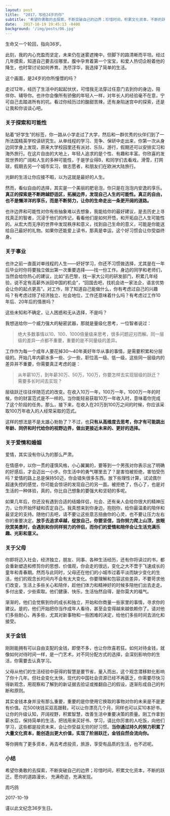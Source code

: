 ```yaml
---
layout: post
title:  "2017，写给24岁的你"
subtitle: "希望你勇敢的去探索，不断突破自己的边界；珍惜时间，积累文化资本，不断的跃迁。愿你的道路漫长， 充满奇迹，充满发现。 "
date:   2017-10-19 19:45:13 -0400
background: '/img/posts/06.jpg'
---
```



生命又一个轮回，指向36岁。

此刻，我的内心充盈而坚定，未来仍在迷雾遮掩中，但脚下的路清晰而平坦。经过几年摸索，知道自己要去往哪里。腹中孕育着第一个宝宝，和爱人热切企盼着他的降生，也时常讨论如何养育。洗尽浮华，我选择了简单的生活。

这个画面，是24岁的你所憧憬的吗？

走过12年，经历了生活中的起起伏伏，可惜我无法穿过任意门去到你的身边，陪伴你、辅导你。也许你会像所有骄傲的年轻人一样，对年长人的经验毫不在意，宁可自己去踏进所有的坑。看过你经历过的酸甜苦辣，还有身陷迷宫中的探索，还是让我和你谈谈心吧。

### 关于探索和可能性

贴着“好学生”的标签，你一路从小学走过了大学，然后和一群优秀的伙伴们到了一所法国精英学校读研究生。从单线程的学习、竞争、保研中走出来，你第一次从身边同学身上发现，原来大学校园里还有派对、乐队、游行，假期还可以安排实习和海外旅行。在这片自由的大地上，年轻人追求的是个性、有趣和丰富。你欣喜的发现世界的广阔和人生的多种可能性，于是学业得B，和同学们去看戏，滑雪，打网球，假期去另一个城市实习，做志愿者，和朋友们在欧洲大陆旅行。

光鲜的生活让你应接不暇，以为这就是最好的人生。

然而，看似自由的选择，其实是一个美丽的肥皂泡，你只是在泡泡内安逸的享乐。**真正的探索是不断跨越舒适区，拓展边界，发现自己人生的可能性。真正的自由，也不是懒洋洋的享乐，而是不断努力，让你的生命走出一条更开阔的道路。**

也许边界和可能性对你有些抽象难以去想象，我能给你的最好建议，是去历史上寻找真正的智者，沉浸于他们的传记，看看他们是如何开悟，和开拓自己人生可能性的。从宏大而无序的世界中发现秩序和意义，找到自己生命的意义，可能是你能送给自己最好的礼物。如果你还能爱上读书，那真是幸运，这个好习惯会让你受益终身。

### 关于事业

也许之前一直面对单线程的人生——好好学习，你还不习惯做选择，尤其是在一年后毕业时你将要独立做出第一次重要选择——找一份工作。身边的同学和老师们，当然会给你热心的建议，比如“去巴黎，找一家大公司的研发部门，积累几年经验，说不定有高薪外派回中国的机会”，“回国去吧，找机会进一家法企，语言优势会让你的起点更高”。对工作，除了知道自己能做什么，你有考虑过自己的兴趣吗？有考虑过除了经济独立、社会地位，工作还意味着什么吗？有考虑过工作10年后、20年后的情景吗？

这些未知和不确定，让人困惑和无从选择，不是吗？

我想送给你一个威力强大的秘密武器，那就是量级化思考，一位智者说过：

> 绝大多数事情以10、100、1000倍量级来思考，很多问题迎刃而解。同一层级的差异一点都不重要，重要的是不同量级的差异。

工作作为每一个成年人要花掉30～40年美好年华从事的事情，是需要积累和分层级的。开始几年内薪水多一些、少一些，职位高一级、低一级，这些同一层级内的差异并不重要，你需要真正考虑的是：

> 从年薪10万，到年薪30万、50万，100万，你要怎样去实现层级的跃迁？需要多长时间去实现？

层级跃迁往往伴随范式的改变。在收入10万一年，100万一年，1000万一年的时候，你的财富范式是不一样的。当你能轻易获取10万一年收入时，意味着你完成了这个阶段的任务。那么，接下来，在收入在20万到100万之间的时候，你应该采取100万年收入的人经常采取的范式。

这样的想法是不是太雄心勃勃了？不过，也**只有从高维度去思考，你才有可能跳出年龄、同侪和时代给你的视野边界，做出更接近未来的、更好的选择。**

### 关于爱情和婚姻

爱情，其实没有你认为的那么严肃。

在情感中，以你一贯的谨慎风格，小心翼翼的，要等到一个男孩对你表示出了明确的好感后，才会迈出一小步。你生活中的勇气哪里去了？是害怕被拒绝，害怕受伤吗？爱情的路上总是保持50迈，你会错失很多东西。放下些理性计算，试试偶尔超速失控的感觉，你可能会惊讶的发现自己的另一面。被拒绝了，伤心了，也是对生活的一种体验，真的，你比自己想象的要强大和坚韧的多呢。

如果几年后，你还没有遇到合适的结婚伴侣，社会、还有亲人会给你很大的精神压力，让你开始怀疑和否定自己。我真想来到你身边，抱抱你，给你最温柔的陪伴和最坚定的支持。随他们去吧，请不要让这些意志扭曲你的心灵，也不要让压力左右你的重要决定。**放手去追求卓越，绽放自己，你要坚信，当你努力爬上山顶，放眼欣赏美景时，会遇到和你同样努力的伴侣，而你们的爱情和陪伴会让生活充满乐趣、光彩和意义。**

### 关于父母

你即将迈入社会，经济独立，朋友、同事、各种生活经历，还有你将读过的书，都会重新塑造和修剪你的思想、价值观，你会走的很远，变化之大不啻于飞速成长的童年和青春期。然而与此同时，父母还在他们的小城市过着平淡而缺少变化的生活，他们的观念长时间内不会有太大变化。你要理解和包容这些差异，不要苛求他们改变，生活上多些关心和陪伴，趁他们体力和精神好的时候多陪他们出去走走。多付出爱，少些索取。他们健康、快乐，生活怡然自得，是你莫大的福气。

渐渐的，他们会觉察到你的成长和独立，开始和你商量一些家里的事情，寻求你的建议。是的，他们开始把你当作成年人看待，甚至会变得越来越依赖你了。请对他们多些耐心，再多些，尤其对新事物和一些困难的决定，给他们多些时间去消化和接受。

### 关于金钱

刚刚能拥有可以自由支配的金钱，即使不多，也让你欣喜若狂。如何对待金钱，就像如何对待时间一样，是一门艺术，对不同分配方式的选择，会深刻影响你的生活，你需要去认真学习。

父母从他们的生活经验中获得的智慧是要节省，量入而出，这个观念潜移默化影响了你十几年。但社会变化太快，现代的中国社会资源已经不再匮乏，你需要尽快习得新观念，用观察和了解到的新证据去验证或推翻自己的假设，逐渐形成自己的判断和原则。

其实金钱本身并没有那么重要，重要的是你使用它换取的事物对你的未来是不是更有价值。花500块钱买双高跟鞋，可以让你漂亮几个月，同样也可以买10本好书，让你的升级认知，开阔视野，积累智慧，改善生活中重要决策的质量。刚工作拿到薪水后，保持简单的生活，把钱用来买好书、学习，请比你厉害的人吃饭，向他们学习，这些都是投资未来，会让你受益无穷的好习惯。**当你通过持久的努力积累了大量文化资本，能创造出更大价值，实现了阶层跃迁，金钱自然会流向你。**

等你拥有了更多资本，再去考虑投资，旅游，享受有品质的生活，也不迟呢。



### 小结

希望你勇敢的去探索，不断突破自己的边界；珍惜时间，积累文化资本，不断的跃迁。愿你的道路漫长， 充满奇迹，充满发现。 



周巧鸽

2017-10-19

谨以此文纪念36岁生日。 